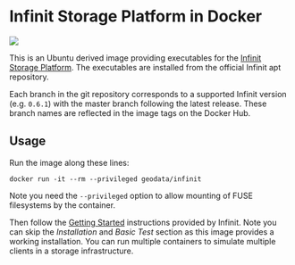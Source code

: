 # Infinit Storage Platform in Docker

[![](https://imagelayers.io/badge/geodata/infinit:0.6.1.svg)](https://imagelayers.io/?images=geodata/infinit:0.6.1)

This is an Ubuntu derived image providing executables for the
[Infinit Storage Platform](https://infinit.sh/).  The executables are installed
from the official Infinit apt repository.

Each branch in the git repository corresponds to a supported Infinit version
(e.g. `0.6.1`) with the master branch following the latest release. These branch
names are reflected in the image tags on the Docker Hub.

## Usage

Run the image along these lines:

    docker run -it --rm --privileged geodata/infinit

Note you need the `--privileged` option to allow mounting of FUSE filesystems by
the container.

Then follow the
[Getting Started](https://infinit.sh/get-started#create-infrastructure)
instructions provided by Infinit.  Note you can skip the *Installation* and
*Basic Test* section as this image provides a working installation.  You can run
multiple containers to simulate multiple clients in a storage infrastructure.
